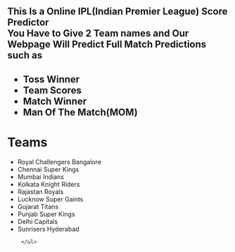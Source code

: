  <h2 >This Is a Online IPL(Indian Premier League) Score Predictor<br>
        You Have to Give 2 Team names and Our Webpage Will Predict Full Match Predictions such as <br>
        </h2>
        <h2>
        <ul>
            <li>Toss Winner</li>
            <li>Team Scores</li>
            <li>Match Winner</li>
            <li>Man Of The Match(MOM)</li>
        </ul>
        </h2>
     <h1 >Teams</h1>
     <ul>
        <li>Royal Challengers Bangalore</li>
        <li>Chennai Super Kings</li>
        <li>Mumbai Indians</li>
        <li>Kolkata Knight Riders</li>
        <li>Rajastan Royals</li>
        <li>Lucknow Super Gaints</li>
        <li>Gujarat Titans</li>
        <li>Punjab Super Kings</li>
        <li>Delhi Capitals</li>
        <li>Sunrisers Hyderabad</li>
        
     </ul>
